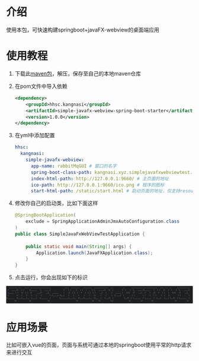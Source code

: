 # 介绍

使用本包，可快速构建springboot+javaFX-webview的桌面端应用

# 使用教程

1. 下载此[maven包](https://github.com/naledao/simpleJavaFxWebView/releases/download/1.0.1/hhsc.zip)，解压，保存至自己的本地maven仓库

2. 在pom文件中导入依赖

   ```xml
   <dependency>
       <groupId>hhsc.kangnasi</groupId>
       <artifactId>simple-javafx-webview-spring-boot-starter</artifactId>
       <version>1.0.0</version>
   </dependency>
   ```

3. 在yml中添加配置

   ```yml
   hhsc:
     kangnasi:
       simple-javafx-webview:
         app-name: rabbitMqGUI # 窗口的名字
         spring-boot-class-path: kangnasi.xyz.simplejavafxwebviewtest.SimpleJavaFxWebViewTestApplication # 你的springboot启动类的包名
         index-html-path: http://127.0.0.1:9660/ # 主页面的地址
         ico-path: http://127.0.0.1:9660/ico.png # 程序的图标
         start-html-path: /static/start.html # 启动页面的地址，仅支持resource下的文件
   ```

4. 修改你自己的启动类，比如下面这样

   ```java
   @SpringBootApplication(
       exclude = SpringApplicationAdminJmxAutoConfiguration.class
   )
   public class SimpleJavaFxWebViewTestApplication {
   
       public static void main(String[] args) {
           Application.launch(JavaFXApplication.class);
       }
   }
   ```

5. 点击运行，你会出现如下的标识

![image-20250717143858871](image-20250717143858871.png)

# 应用场景

比如可嵌入vue的页面，页面与系统可通过本地的springboot使用平常的http请求来进行交互
